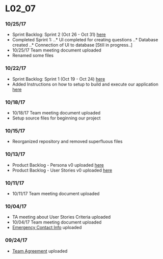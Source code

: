 # L02_07

### 10/25/17
- Sprint Backlog: Sprint 2 (Oct 26 - Oct 31) [here](./Deliverables/Sprint_Backlog-Sprint.pdf)
- Completed Sprint 1:
..* UI completed for creating questions
..* Database created
..* Connection of UI to database [Still in progress..]
- 10/25/17 Team meeting document uploaded
- Renamed some files

### 10/22/17
- Sprint Backlog: Sprint 1 (Oct 19 - Oct 24) [here](./Deliverables/Sprint_Backlog-Sprint.pdf)
- Added Instructions on how to setup to build and execute our application [here](./setup.txt)

### 10/18/17
- 10/18/17 Team meeting document uploaded
- Setup source files for beginning our project

### 10/15/17
- Reorganized repository and removed superfluous files

### 10/13/17
- Product Backlog - Persona v0 uploaded [here](./Deliverables/Product_Backlog-Personas_v0.pdf)
- Product Backlog - User Stories v0 uploaded [here](./Deliverables/Product_Backlog-User_Stories_v0.pdf)

### 10/11/17
- 10/11/17 Team meeting document uploaded

### 10/04/17
- TA meeting about User Stories Criteria uploaded
- 10/04/17 Team meeting document uploaded
- [Emergency Contact Info](./Contact_Info.txt) uploaded

### 09/24/17
- [Team Agreement](./Deliverables/TeamAgreement-Challenger.pdf) uploaded
